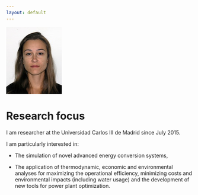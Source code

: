 ```yaml
---
layout: default
---
```


![Fontina Petrakopoulou](/files/fontina_profile.jpg)

Research focus
===========

I am researcher at the Universidad Carlos III de Madrid since July 2015.

I am particularly interested in:

- The simulation of novel advanced energy conversion
systems,

- The application of thermodynamic, economic and environmental
analyses
for maximizing the operational efficiency, minimizing costs and
environmental impacts (including water usage) and the development of new tools
for power plant optimization.
